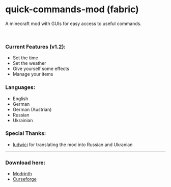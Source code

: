# quick-commands-mod (fabric)
A minecraft mod with GUIs for easy access to useful commands.

<br>

### Current Features (v1.2):
- Set the time
- Set the weather
- Give yourself some effects
- Manage your items

### Languages:
- English
- German
- German (Austrian)
- Russian
- Ukrainian

### Special Thanks:
- [ludwici](https://github.com/ludwici) for translating the mod into Russian and Ukranian

<hr>

### Download here:
- [Modrinth](https://modrinth.com/mod/quickcommands)
- [Curseforge](https://curseforge.com/minecraft/mc-mods/quickcommands)
